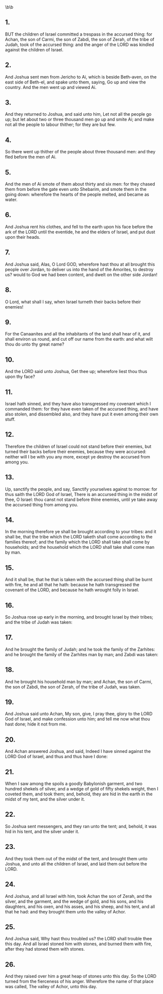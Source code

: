 \b\b
## 1.
BUT the children of Israel committed a trespass in the accursed thing: for Achan, the son of Carmi, the son of Zabdi, the son of Zerah, of the tribe of Judah, took of the accursed thing: and the anger of the LORD was kindled against the children of Israel.
## 2.
And Joshua sent men from Jericho to Ai, which is beside Beth-aven, on the east side of Beth-el, and spake unto them, saying, Go up and view the country.  And the men went up and viewed Ai.
## 3.
And they returned to Joshua, and said unto him, Let not all the people go up; but let about two or three thousand men go up and smite Ai; and make not all the people to labour thither; for they are but few.
## 4.
So there went up thither of the people about three thousand men: and they fled before the men of Ai.
## 5.
And the men of Ai smote of them about thirty and six men: for they chased them from before the gate even unto Shebarim, and smote them in the going down: wherefore the hearts of the people melted, and became as water.
## 6.
And Joshua rent his clothes, and fell to the earth upon his face before the ark of the LORD until the eventide, he and the elders of Israel, and put dust upon their heads.
## 7.
And Joshua said, Alas, O Lord GOD, wherefore hast thou at all brought this people over Jordan, to deliver us into the hand of the Amorites, to destroy us?  would to God we had been content, and dwelt on the other side Jordan!
## 8.
O Lord, what shall I say, when Israel turneth their backs before their enemies!
## 9.
For the Canaanites and all the inhabitants of the land shall hear of it, and shall environ us round, and cut off our name from the earth: and what wilt thou do unto thy great name?
## 10.
And the LORD said unto Joshua, Get thee up; wherefore liest thou thus upon thy face?
## 11.
Israel hath sinned, and they have also transgressed my covenant which I commanded them: for they have even taken of the accursed thing, and have also stolen, and dissembled also, and they have put it even among their own stuff.
## 12.
Therefore the children of Israel could not stand before their enemies, but turned their backs before their enemies, because they were accursed: neither will I be with you any more, except ye destroy the accursed from among you.
## 13.
Up, sanctify the people, and say, Sanctify yourselves against to morrow: for thus saith the LORD God of Israel, There is an accursed thing in the midst of thee, O Israel: thou canst not stand before thine enemies, until ye take away the accursed thing from among you.
## 14.
In the morning therefore ye shall be brought according to your tribes: and it shall be, that the tribe which the LORD taketh shall come according to the families thereof; and the family which the LORD shall take shall come by households; and the household which the LORD shall take shall come man by man.
## 15.
And it shall be, that he that is taken with the accursed thing shall be burnt with fire, he and all that he hath: because he hath transgressed the covenant of the LORD, and because he hath wrought folly in Israel.
## 16.
So Joshua rose up early in the morning, and brought Israel by their tribes; and the tribe of Judah was taken:
## 17.
And he brought the family of Judah; and he took the family of the Zarhites: and he brought the family of the Zarhites man by man; and Zabdi was taken:
## 18.
And he brought his household man by man; and Achan, the son of Carmi, the son of Zabdi, the son of Zerah, of the tribe of Judah, was taken.
## 19.
And Joshua said unto Achan, My son, give, I pray thee, glory to the LORD God of Israel, and make confession unto him; and tell me now what thou hast done; hide it not from me.
## 20.
And Achan answered Joshua, and said, Indeed I have sinned against the LORD God of Israel, and thus and thus have I done:
## 21.
When I saw among the spoils a goodly Babylonish garment, and two hundred shekels of silver, and a wedge of gold of fifty shekels weight, then I coveted them, and took them; and, behold, they are hid in the earth in the midst of my tent, and the silver under it.
## 22.
So Joshua sent messengers, and they ran unto the tent; and, behold, it was hid in his tent, and the silver under it.
## 23.
And they took them out of the midst of the tent, and brought them unto Joshua, and unto all the children of Israel, and laid them out before the LORD.
## 24.
And Joshua, and all Israel with him, took Achan the son of Zerah, and the silver, and the garment, and the wedge of gold, and his sons, and his daughters, and his oxen, and his asses, and his sheep, and his tent, and all that he had: and they brought them unto the valley of Achor.
## 25.
And Joshua said, Why hast thou troubled us?  the LORD shall trouble thee this day.  And all Israel stoned him with stones, and burned them with fire, after they had stoned them with stones.
## 26.
And they raised over him a great heap of stones unto this day.  So the LORD turned from the fierceness of his anger.  Wherefore the name of that place was called, The valley of Achor, unto this day.
